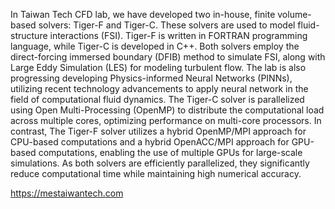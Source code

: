 In Taiwan Tech CFD lab, we have developed two in-house, finite volume-based solvers: Tiger-F and Tiger-C. These solvers are used to model fluid-structure interactions (FSI). Tiger-F is written in FORTRAN programming language, while Tiger-C is developed in C++. Both solvers employ the direct-forcing immersed boundary (DFIB) method to simulate FSI, along with Large Eddy Simulation (LES) for modeling turbulent flow. The lab is also progressing developing Physics-informed Neural Networks (PINNs), utilizing recent technology advancements to apply neural network in the field of computational fluid dynamics. The Tiger-C solver is parallelized using Open Multi-Processing (OpenMP) to distribute the computational load across multiple cores, optimizing performance on multi-core processors. In contrast, The Tiger-F solver utilizes a hybrid OpenMP/MPI approach for CPU-based computations and a hybrid OpenACC/MPI approach for GPU-based computations, enabling the use of multiple GPUs for large-scale simulations. As both solvers are efficiently parallelized, they significantly reduce computational time while maintaining high numerical accuracy.

https://mestaiwantech.com
